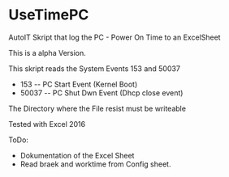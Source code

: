 # UseTimePC
AutoIT Skript that log the PC - Power On Time to an ExcelSheet

This is a alpha Version. 

This skript reads the System Events 153 and 50037

* 153 -- PC Start Event (Kernel Boot)
* 50037 -- PC Shut Dwn Event (Dhcp close event)

The Directory where the File resist must be writeable

Tested with Excel 2016 

ToDo: 
  * Dokumentation of the Excel Sheet
  * Read braek and worktime from Config sheet. 
  
  
